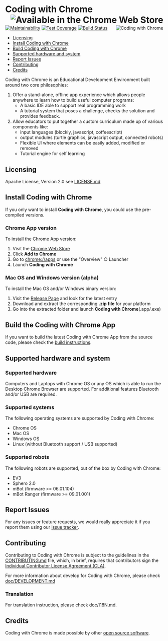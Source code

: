 Coding with Chrome [<img
src="static_files/resources/external/chrome_webstore.png" align="right"
alt="Available in the Chrome Web Store">](https://chrome.google.com/webstore/detail/coding-with-chrome/becloognjehhioodmnimnehjcibkloed)
==================

[![Maintainability](https://api.codeclimate.com/v1/badges/c523df13ccc1f326dc65/maintainability)](https://codeclimate.com/github/google/coding-with-chrome/maintainability)
[![Test Coverage](https://api.codeclimate.com/v1/badges/c523df13ccc1f326dc65/test_coverage)](https://codeclimate.com/github/google/coding-with-chrome/test_coverage)
[![Build Status](https://travis-ci.org/google/coding-with-chrome.svg?branch=master)](https://travis-ci.org/google/coding-with-chrome)
<img src="/static_files/images/cwc_logo.png" align="right" alt="Coding with Chrome">

* [Licensing](#licensing)
* [Install Coding with Chrome](#install-coding-with-chrome)
* [Build Coding with Chrome](#build-the-coding-with-chrome-app)
* [Supported hardware and system](#supported-hardware-and-system)
* [Report Issues](#report-issues)
* [Contributing](#contributing)
* [Credits](#credits)

Coding with Chrome is an Educational Development Environment built around two
core philosophies:

1. Offer a stand-alone, offline app experience which allows people anywhere to
   learn how to build useful computer programs:
   * A basic IDE able to support real programming work
   * A tutorial system that poses a challenge, checks the solution and
     provides feedback.
2. Allow educators to put together a custom curriculum made up of various
   components like:
   * input languages (blockly, javascript, coffeescript)
   * output modules (turtle graphics, javascript output, connected robots)
   * Flexible UI where elements can be easily added, modified or removed
   * Tutorial engine for self learning

Licensing
----------

Apache License, Version 2.0 see [LICENSE.md](LICENSE.md)

Install Coding with Chrome
---------------------------

If you only want to install __Coding with Chrome__, you could use the
pre-compiled versions.

### Chrome App version

To install the Chrome App version:

1. Visit the [Chrome Web Store][1]
2. Click __Add to Chrome__
3. Go to [chrome://apps](chrome://apps) or use the "Overview" ○ Launcher
4. Launch __Coding with Chrome__

### Mac OS and Windows version (alpha)

To install the Mac OS and/or Windows binary version:

1. Visit the [Release Page][2] and look for the latest entry
2. Download and extract the corresponding **.zip file** for your platform
3. Go into the extracted folder and launch __Coding with Chrome__(.app/.exe)

Build the Coding with Chrome App
---------------------------------

If you want to build the latest Coding with Chrome App from the source code,
please check the [build instructions](BUILD.md).

Supported hardware and system
------------------------------

### Supported hardware

Computers and Laptops with Chrome OS or any OS which is able to run the
Desktop Chrome Browser are supported.
For additional features Bluetooth and/or USB are required.

### Supported systems

The following operating systems are supported by Coding with Chrome:

* Chrome OS
* Mac OS
* Windows OS
* Linux (without Bluetooth support / USB supported)

### Supported robots

The following robots are supported, out of the box by Coding with Chrome:

* EV3
* Sphero 2.0
* mBot (firmware >= 06.01.104)
* mBot Ranger (firmware >= 09.01.001)

Report Issues
--------------

For any issues or feature requests, we would really appreciate it if you report
them using our [issue tracker](https://github.com/google/coding-with-chrome/issues).

Contributing
-------------

Contributing to Coding with Chrome is subject to the guidelines in the
[CONTRIBUTING.md](CONTRIBUTING.md) file, which, in brief, requires that
contributors sign the [Individual Contributor License Agreement (CLA)][3].

For more information about develop for Coding with Chrome, please check
[doc/DEVELOPMENT.md](doc/DEVELOPMENT.md)

### Translation

For translation instruction, please check [doc/I18N.md](doc/I18N.md).

Credits
--------

Coding with Chrome is made possible by other [open source software](NOTICE.md).

[1]: https://chrome.google.com/webstore/detail/coding-with-chrome/becloognjehhioodmnimnehjcibkloed
[2]: https://github.com/google/coding-with-chrome/releases
[3]: https://cla.developers.google.com/
